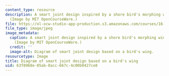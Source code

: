 ```yaml
---
content_type: resource
description: A smart joint design inspired by a shore bird's morphing wing structure.
  (Image by MIT OpenCourseWare.)
file: https://ol-ocw-studio-app-production.s3.amazonaws.com/courses/16-982-bio-inspired-structures-spring-2009/63f8968e05ab8acc667c4c00b0427ce8_16-982s09-th.jpg
file_type: image/jpeg
image_metadata:
  caption: A smart joint design inspired by a shore bird's morphing wing structure.
    (Image by MIT OpenCourseWare.)
  credit: ''
  image-alt: Diagram of smart joint design based on a bird's wing.
resourcetype: Image
title: Diagram of smart joint design based on a bird's wing
uid: 63f8968e-05ab-8acc-667c-4c00b0427ce8
---
```

